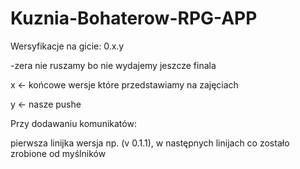 # Kuznia-Bohaterow-RPG-APP

Wersyfikacje na gicie: 0.x.y

-zera nie ruszamy bo nie wydajemy jeszcze finala

x <- końcowe wersje które przedstawiamy na zajęciach

y <- nasze pushe 


Przy dodawaniu komunikatów: 

pierwsza linijka wersja np. (v 0.1.1), w następnych linijach co zostało zrobione od myślników 

